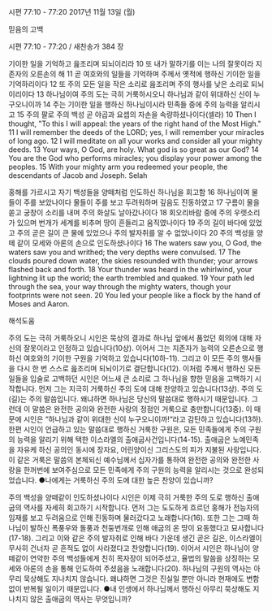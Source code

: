 시편 77:10 - 77:20 
2017년 11월 13일 (월)

믿음의 고백



시편 77:10 - 77:20 / 새찬송가 384 장


기이한 일을 기억하고 읊조리며 되뇌이리라
10 또 내가 말하기를 이는 나의 잘못이라 지존자의 오른손의 해 11 곧 여호와의 일들을 기억하며 주께서 옛적에 행하신 기이한 일을 기억하리이다 12 또 주의 모든 일을 작은 소리로 읊조리며 주의 행사를 낮은 소리로 되뇌이리이다 13 하나님이여 주의 도는 극히 거룩하시오니 하나님과 같이 위대하신 신이 누구오니이까 14 주는 기이한 일을 행하신 하나님이시라 민족들 중에 주의 능력을 알리시고 15 주의 팔로 주의 백성 곧 야곱과 요셉의 자손을 속량하셨나이다(셀라)
10 Then I thought, "To this I will appeal: the years of the right hand of the Most High." 11 I will remember the deeds of the LORD; yes, I will remember your miracles of long ago. 12 I will meditate on all your works and consider all your mighty deeds. 13 Your ways, O God, are holy. What god is so great as our God? 14 You are the God who performs miracles; you display your power among the peoples. 15 With your mighty arm you redeemed your people, the descendants of Jacob and Joseph. Selah

홍해를 가르시고 자기 백성들을 양떼처럼 인도하신 하나님을 회고함
16 하나님이여 물들이 주를 보았나이다 물들이 주를 보고 두려워하며 깊음도 진동하였고 17 구름이 물을 쏟고 궁창이 소리를 내며 주의 화살도 날아갔나이다 18 회오리바람 중에 주의 우렛소리가 있으며 번개가 세계를 비추며 땅이 흔들리고 움직였나이다 19 주의 길이 바다에 있었고 주의 곧은 길이 큰 물에 있었으나 주의 발자취를 알 수 없었나이다 20 주의 백성을 양 떼 같이 모세와 아론의 손으로 인도하셨나이다
16 The waters saw you, O God, the waters saw you and writhed; the very depths were convulsed. 17 The clouds poured down water, the skies resounded with thunder; your arrows flashed back and forth. 18 Your thunder was heard in the whirlwind, your lightning lit up the world; the earth trembled and quaked. 19 Your path led through the sea, your way through the mighty waters, though your footprints were not seen. 20 You led your people like a flock by the hand of Moses and Aaron.

해석도움





주의 도는 극히 거룩하오니
시인은 묵상의 결과로 하나님 앞에서 품었던 회의에 대해 자신의 잘못이라고 인정하고 있습니다(10상). 이어서 그는 지존자가 능력의 오른손으로 행하신 여호와의 기이한 구원을 기억하고 있습니다(10하-11). 그리고 이 모든 주의 행사들을 다시 한 번 스스로 읊조리며 되뇌이기로 결단합니다(12). 이처럼 주께서 행하신 모든 일들을 입술로 고백하던 시인은 어느새 큰 소리로 그 하나님을 향한 믿음을 고백하기 시작합니다. 먼저 그는 지극히 거룩하신 주의 도에 대해 찬양하고 있습니다(13상). 주의 도(길)는 주의 말씀입니다. 왜냐하면 하나님은 당신의 말씀대로 행하시기 때문입니다. 그런데 이 말씀은 완전한 공의와 완전한 사랑의 정점인 거룩으로 충만합니다(13중). 이 때문에 시인은 “하나님과 같이 위대한 신이 누구오니이까!“라고 감탄하고 있습니다(13하). 한편 시인이 언급하고 있는 말씀대로 행하신 거룩한 구원은, 모든 민족들에게 주의 구원의 능력을 알리기 위해 택한 이스라엘의 출애굽사건입니다(14-15). 출애굽은 노예민족을 자유케 하신 공의인 동시에 장자요, 어린양이신 그리스도의 피가 지불된 사랑입니다. 이 같은 거룩은 말씀의 본체되신 예수님께서 십자가를 통하여 완전한 공의와 완전한 사랑을 한꺼번에 보여주심으로 모든 민족에게 주의 구원의 능력을 알리시는 것으로 완성되었습니다.
●나에게는 거룩하신 주의 도에 대한 높은 찬양이 있습니까?

주의 백성을 양떼같이 인도하셨나이다
시인은 이제 극히 거룩한 주의 도로 행하신 출애굽의 역사를 자세히 회고하기 시작합니다.
먼저 그는 도도하게 흐르던 홍해가 전능자의 임재를 보고 두려움으로 인해 진동하며 물러갔다고 노래합니다(16). 또한 그는 그때 하나님이 발하신 폭풍우와 돌풍과 천둥번개로 인해 애굽의 온 땅이 요동했다고 묘사합니다(17-18). 그리고 이와 같은 주의 발자취로 인해 바다 가운데 생긴 곧은 길은, 이스라엘이 무사히 건너자 곧 흔적도 없이 사라졌다고 찬양합니다(19). 이어서 시인은 하나님이 양떼같이 연약한 주의 백성들에게 친히 목자장이 되어주셨고, 율법의 말씀을 상징하는 모세와 아론의 손을 통해 인도하여 주셨음을 노래합니다(20). 하나님의 구원의 역사는 아무리 묵상해도 지나치지 않습니다. 왜냐하면 그것은 진실일 뿐만 아니라 현재에도 변함없이 반복될 일이기 때문입니다.
●내 인생에서 하나님께서 행하신 아무리 묵상해도 지나치지 않은 출애굽의 역사는 무엇입니까?